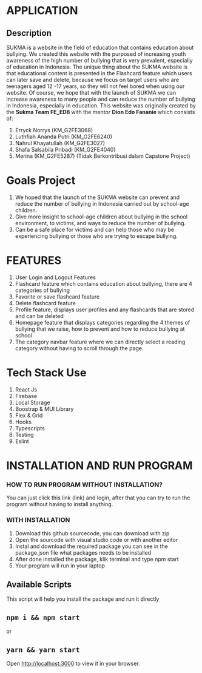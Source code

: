 # APPLICATION

## Description

SUKMA is a website in the field of education that contains education about bullying. We created this website with the purposed of increasing youth awareness of the high number of bullying that is very prevalent, especially of education in Indonesia. The unique thing about the SUKMA website is that educational content is presented in the Flashcard feature which users can later save and delete, because we focus on target users who are teenagers aged 12 -17 years, so they will not feel bored when using our website. Of course, we hope that with the launch of SUKMA we can increase awareness to many people and can reduce the number of bullying in Indonesia, especially in education. This website was originally created by the <strong> Sukma Team FE_ED8 </strong> with the mentor <strong> Dion Edo Fananie </strong> which consists of:

1. Erryck Norrys (KM_G2FE3068)
2. Luthfiah Ananda Putri (KM_G2FE6240)
3. Nahrul Khayatullah (KM_G2FE3027)
4. Shafa Salsabila Pribadi (KM_G2FE4040)
5. Merina (KM_G2FE5287) (Tidak Berkontribusi dalam Capstone Project)

# Goals Project

1. We hoped that the launch of the SUKMA website can prevent and reduce the number of bullying in Indonesia carried out by school-age children.
2. Give more insight to school-age children about bullying in the school environment, to victims, and ways to reduce the number of bullying.
3. Can be a safe place for victims and can help those who may be experiencing bullying or those who are trying to escape bullying.

# FEATURES

1. User Login and Logout Features
2. Flashcard feature which contains education about bullying, there are 4 categories of bullying
3. Favorite or save flashcard feature
4. Delete flashcard feature
5. Profile feature, displays user profiles and any flashcards that are stored and can be deleted
6. Homepage feature that displays categories regarding the 4 themes of bullying that we raise, how to prevent and how to reduce bullying at school
7. The category navbar feature where we can directly select a reading category without having to scroll through the page.

# Tech Stack Use

1. React Js
2. Firebase
3. Local Storage
4. Boostrap & MUI Library
5. Flex & Grid
6. Hooks
7. Typescripts
8. Testing
9. Eslint

# INSTALLATION AND RUN PROGRAM

### HOW TO RUN PROGRAM WITHOUT INSTALLATION?

You can just click this link (link) and login, after that you can try to run the program without having to install anything.

### WITH INSTALLATION

1. Download this github sourcecode, you can download with zip
2. Open the sourcode with visual studio code or with another editor
3. Instal and download the required package you can see in the package.json file what packages needs to be installed
4. After done installed the package, klik terminal and type npm start
5. Your program will run in your laptop

## Available Scripts

This script will help you install the package and run it directly

## `npm i && npm start `

or

## `yarn && yarn start`

Open [http://localhost:3000](http://localhost:3000) to view it in your browser.
